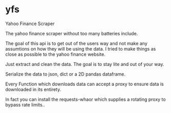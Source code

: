 # yfs
Yahoo Finance Scraper

The yahoo finance scraper without too many batteries include.

The goal of this api is to get out of the users way and not make any assumtions on how they will be using the data. I tried to make things as close as possible to the yahoo finance website.

Just extract and clean the data. The goal is to stay lite and out of your way.

Serialize the data to json, dict or a 2D pandas dataframe.

Every Function which downloads data can accept a proxy to ensure data is downloaded in its entirety.

In fact you can install the requests-whaor which supplies a rotating proxy to bypass rate limits..
